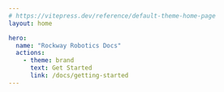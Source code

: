 ```yaml
---
# https://vitepress.dev/reference/default-theme-home-page
layout: home

hero:
  name: "Rockway Robotics Docs"
  actions:
    - theme: brand
      text: Get Started
      link: /docs/getting-started
---
```

